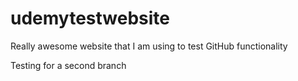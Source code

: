 # udemytestwebsite


Really awesome website that I am using to test GitHub functionality

Testing for a second branch

